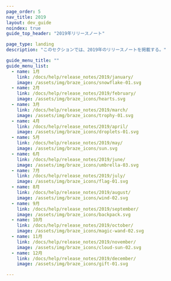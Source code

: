 ```yaml
---
page_order: 5
nav_title: 2019
layout: dev_guide
noindex: true
guide_top_header: "2019年リリースノート"

page_type: landing
description: "このセクションでは、2019年のリリースノートを掲載する。"

guide_menu_title: ""
guide_menu_list:
  - name: 1月
    link: /docs/help/release_notes/2019/january/
    image: /assets/img/braze_icons/snowflake-01.svg
  - name: 2月
    link: /docs/help/release_notes/2019/february/
    image: /assets/img/braze_icons/hearts.svg
  - name: 3月
    link: /docs/help/release_notes/2019/march/
    image: /assets/img/braze_icons/trophy-01.svg
  - name: 4月
    link: /docs/help/release_notes/2019/april/
    image: /assets/img/braze_icons/droplets-01.svg
  - name: 5月
    link: /docs/help/release_notes/2019/may/
    image: /assets/img/braze_icons/sun.svg
  - name: 6月
    link: /docs/help/release_notes/2019/june/
    image: /assets/img/braze_icons/umbrella-03.svg
  - name: 7月
    link: /docs/help/release_notes/2019/july/
    image: /assets/img/braze_icons/flag-01.svg
  - name: 8月
    link: /docs/help/release_notes/2019/august/
    image: /assets/img/braze_icons/wind-02.svg
  - name: 9月
    link: /docs/help/release_notes/2019/september/
    image: /assets/img/braze_icons/backpack.svg
  - name: 10月
    link: /docs/help/release_notes/2019/october/
    image: /assets/img/braze_icons/magic-wand-02.svg
  - name: 11月
    link: /docs/help/release_notes/2019/november/
    image: /assets/img/braze_icons/cloud-sun-02.svg
  - name: 12月
    link: /docs/help/release_notes/2019/december/
    image: /assets/img/braze_icons/gift-01.svg

---
```

